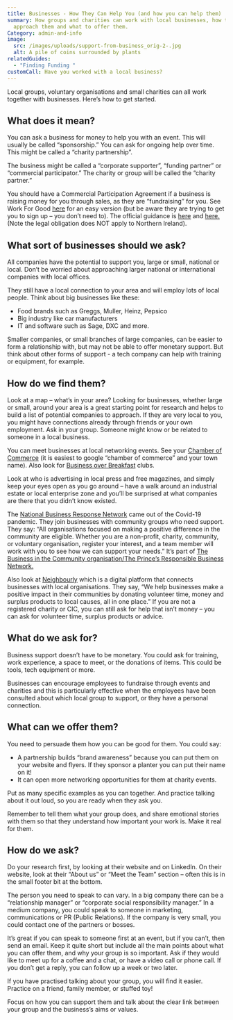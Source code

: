 ```yaml
---
title: Businesses - How They Can Help You (and how you can help them)
summary: How groups and charities can work with local businesses, how to
  approach them and what to offer them.
Category: admin-and-info
image:
  src: /images/uploads/support-from-business_orig-2-.jpg
  alt: A pile of coins surrounded by plants
relatedGuides:
  - "Finding Funding "
customCall: Have you worked with a local business?
---
```

Local groups, voluntary organisations and small charities can all work together with businesses. Here’s how to get started.



## What does it mean?



You can ask a business for money to help you with an event. This will usually be called “sponsorship.” You can ask for ongoing help over time. This might be called a “charity partnership”.



The business might be called a “corporate supporter”, “funding partner” or “commercial participator.” The charity or group will be called the “charity partner.”



You should have a Commercial Participation Agreement if a business is raising money for you through sales, as they are “fundraising” for you. See Work For Good [here](https://workforgood.co.uk/work-for-good-blog/how-businesses-can-support-a-charity-and-why-they-may-need-a-commercial-participation-agreement/) for an easy version (but be aware they are trying to get you to sign up – you don’t need to). The official guidance is [here](https://www.dsc.org.uk/wp-content/uploads/2016/11/StandardFormofAgreementGuidanceNotes.doIoF-c.pdf) and [here.](https://www.fundraisingregulator.org.uk/code/working-with-others/professional-fundraisers-commercial-participators-and-partners) (Note the legal obligation does NOT apply to Northern Ireland).



## What sort of businesses should we ask?



All companies have the potential to support you, large or small, national or local. Don’t be worried about approaching larger national or international companies with local offices.

They still have a local connection to your area and will employ lots of local people. Think about big businesses like these:



* Food brands such as Greggs, Muller, Heinz, Pepsico
* Big industry like car manufacturers
* IT and software such as Sage, DXC and more.



Smaller companies, or small branches of large companies, can be easier to form a relationship with, but may not be able to offer monetary support. But think about other forms of support - a tech company can help with training or equipment, for example.



## How do we find them?



Look at a map – what’s in your area? Looking for businesses, whether large or small, around your area is a great starting point for research and helps to build a list of potential companies to approach. If they are very local to you, you might have connections already through friends or your own employment. Ask in your group. Someone might know or be related to someone in a local business. 



You can meet businesses at local networking events. See your [Chamber of Commerce](https://www.britishchambers.org.uk/) (it is easiest to google “chamber of commerce” and your town name). Also look for [Business over Breakfast](https://www.bobclubs.com/) clubs.



Look at who is advertising in local press and free magazines, and simply keep your eyes open as you go around – have a walk around an industrial estate or local enterprise zone and you’ll be surprised at what companies are there that you didn’t know existed. 



The [National Business Response Network](https://nbrn.org.uk/) came out of the Covid-19 pandemic. They join businesses with community groups who need support. They say: “All organisations focused on making a positive difference in the community are eligible. Whether you are a non-profit, charity, community, or voluntary organisation, register your interest, and a team member will work with you to see how we can support your needs.” It’s part of [The Business in the Community organisation/The Prince’s Responsible Business Network.](https://www.bitc.org.uk/national-business-response-network-2023/) 



Also look at [Neighbourly](https://www.neighbourly.com/faqs) which is a digital platform that connects businesses with local organisations. They say, “We help businesses make a positive impact in their communities by donating volunteer time, money and surplus products to local causes, all in one place.” If you are not a registered charity or CIC, you can still ask for help that isn’t money – you can ask for volunteer time, surplus products or advice. 



## What do we ask for? 



Business support doesn’t have to be monetary. You could ask for training, work experience, a space to meet, or the donations of items. This could be tools, tech equipment or more. 

Businesses can encourage employees to fundraise through events and charities and this is particularly effective when the employees have been consulted about which local group to support, or they have a personal connection.



## What can we offer them?



You need to persuade them how you can be good for them. You could say:



* A partnership builds “brand awareness” because you can put them on your website and flyers. If they sponsor a planter you can put their name on it!
* It can open more networking opportunities for them at charity events.



Put as many specific examples as you can together. And practice talking about it out loud, so you are ready when they ask you.



Remember to tell them what your group does, and share emotional stories with them so that they understand how important your work is. Make it real for them.



## How do we ask?



Do your research first, by looking at their website and on LinkedIn. On their website, look at their “About us” or “Meet the Team” section – often this is in the small footer bit at the bottom.



The person you need to speak to can vary. In a big company there can be a “relationship manager” or “corporate social responsibility manager.” In a medium company, you could speak to someone in marketing, communications or PR (Public Relations). If the company is very small, you could contact one of the partners or bosses.



It’s great if you can speak to someone first at an event, but if you can’t, then send an email. Keep it quite short but include all the main points about what you can offer them, and why your group is so important. Ask if they would like to meet up for a coffee and a chat, or have a video call or phone call. If you don’t get a reply, you can follow up a week or two later.



If you have practised talking about your group, you will find it easier. Practice on a friend, family member, or stuffed toy! 



Focus on how you can support them and talk about the clear link between your group and the business’s aims or values. 
